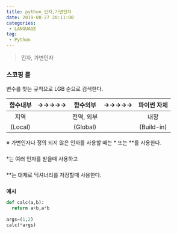```yaml
---
title: python_인자,가변인자
date: 2019-08-27 20:11:00
categories:
 - LANGUAGE
tag:
 - Python
---
```


> 인자, 가변인자

### 스코핑 룰

변수를 찾는 규칙으로 LGB 순으로 검색한다.

| 함수내부 | →→→→→ |  함수외부  | →→→→→ | 파이썬 자체 |
| :------: | :---: | :--------: | :---: | :---------: |
|   지역   |       | 전역, 외부 |       |    내장     |
| (Local)  |       |  (Global)  |       | (Build-in)  |



※ 가변인자나 정의 되지 않은 인자를 사용할 때는 * 또는 **를 사용한다.  
###
*는 여러 인자를 받을때 사용하고  
###

**는 대체로 딕셔너리를 저장할때 사용한다.  
###

**예시**

```python
def calc(a,b):
  return a+b,a*b
  
args=(1,2)
calc(*args)
```